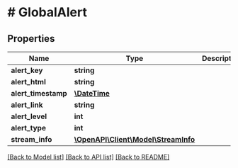 # # GlobalAlert

## Properties

Name | Type | Description | Notes
------------ | ------------- | ------------- | -------------
**alert_key** | **string** |  | [optional]
**alert_html** | **string** |  | [optional]
**alert_timestamp** | [**\DateTime**](\DateTime.md) |  | [optional]
**alert_link** | **string** |  | [optional]
**alert_level** | **int** |  | [optional]
**alert_type** | **int** |  | [optional]
**stream_info** | [**\OpenAPI\Client\Model\StreamInfo**](StreamInfo.md) |  | [optional]

[[Back to Model list]](../../README.md#models) [[Back to API list]](../../README.md#endpoints) [[Back to README]](../../README.md)
